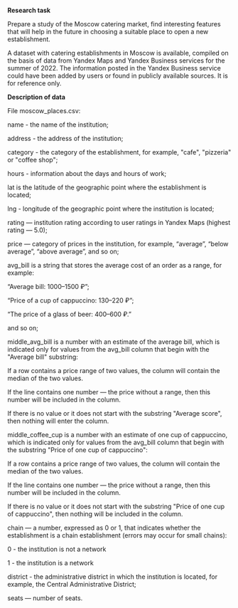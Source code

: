 <b>Research task</b><p>
Prepare a study of the Moscow catering market, find interesting features that will help in the future in choosing a suitable place to open a new establishment.
<p>
A dataset with catering establishments in Moscow is available, compiled on the basis of data from Yandex Maps and Yandex Business services for the summer of 2022. The information posted in the Yandex Business service could have been added by users or found in publicly available sources. It is for reference only.

<b>Description of data</b><p>
File moscow_places.csv:<p>
name - the name of the institution;<p>
address - the address of the institution;<p>
category - the category of the establishment, for example, "cafe", "pizzeria" or "coffee shop";<p>
hours - information about the days and hours of work;<p>
lat is the latitude of the geographic point where the establishment is located;<p>
lng - longitude of the geographic point where the institution is located;<p>
rating — institution rating according to user ratings in Yandex Maps (highest rating — 5.0);<p>
price — category of prices in the institution, for example, “average”, “below average”, “above average”, and so on;<p>
avg_bill is a string that stores the average cost of an order as a range, for example:<p>
“Average bill: 1000–1500 ₽”;<p>
“Price of a cup of cappuccino: 130–220 ₽”;<p>
“The price of a glass of beer: 400–600 ₽.”<p>
and so on;<p>
middle_avg_bill is a number with an estimate of the average bill, which is indicated only for values from the avg_bill column that begin with the "Average bill" substring:<p>
If a row contains a price range of two values, the column will contain the median of the two values.<p>
If the line contains one number — the price without a range, then this number will be included in the column.<p><p>
If there is no value or it does not start with the substring "Average score", then nothing will enter the column.<p>
middle_coffee_cup is a number with an estimate of one cup of cappuccino, which is indicated only for values from the avg_bill column that begin with the substring "Price of one cup of cappuccino":<p>
If a row contains a price range of two values, the column will contain the median of the two values.<p>
If the line contains one number — the price without a range, then this number will be included in the column.<p>
If there is no value or it does not start with the substring "Price of one cup of cappuccino", then nothing will be included in the column.<p>
chain — a number, expressed as 0 or 1, that indicates whether the establishment is a chain establishment (errors may occur for small chains):<p>
0 - the institution is not a network<p>
1 - the institution is a network<p>
district - the administrative district in which the institution is located, for example, the Central Administrative District;<p>
seats — number of seats.
